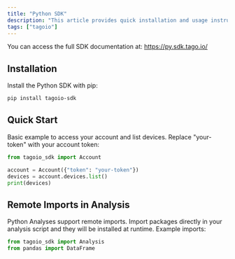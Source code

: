 ```yaml
---
title: "Python SDK"
description: "This article provides quick installation and usage instructions for the TagoIO Python SDK, plus guidance on using remote imports within Python Analyses."
tags: ["tagoio"]
---
```


You can access the full SDK documentation at: https://py.sdk.tago.io/

## Installation

Install the Python SDK with pip:

```bash
pip install tagoio-sdk
```

## Quick Start

Basic example to access your account and list devices. Replace "your-token" with your account token:

```python
from tagoio_sdk import Account

account = Account({"token": "your-token"})
devices = account.devices.list()
print(devices)
```

## Remote Imports in Analysis

Python Analyses support remote imports. Import packages directly in your analysis script and they will be installed at runtime. Example imports:

```python
from tagoio_sdk import Analysis
from pandas import DataFrame
```

<!-- Image placeholder removed for build -->